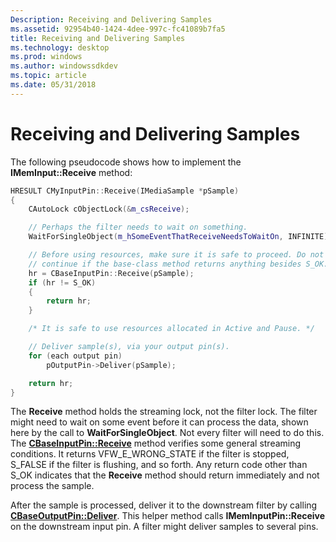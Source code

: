 ```yaml
---
Description: Receiving and Delivering Samples
ms.assetid: 92954b40-1424-4dee-997c-fc41089b7fa5
title: Receiving and Delivering Samples
ms.technology: desktop
ms.prod: windows
ms.author: windowssdkdev
ms.topic: article
ms.date: 05/31/2018
---
```


# Receiving and Delivering Samples

The following pseudocode shows how to implement the **IMemInput::Receive** method:


```C++
HRESULT CMyInputPin::Receive(IMediaSample *pSample)
{
    CAutoLock cObjectLock(&m_csReceive);

    // Perhaps the filter needs to wait on something.
    WaitForSingleObject(m_hSomeEventThatReceiveNeedsToWaitOn, INFINITE);

    // Before using resources, make sure it is safe to proceed. Do not
    // continue if the base-class method returns anything besides S_OK.
    hr = CBaseInputPin::Receive(pSample);
    if (hr != S_OK) 
    {
        return hr;
    }

    /* It is safe to use resources allocated in Active and Pause. */

    // Deliver sample(s), via your output pin(s).
    for (each output pin)
        pOutputPin->Deliver(pSample);

    return hr;
}
```



The **Receive** method holds the streaming lock, not the filter lock. The filter might need to wait on some event before it can process the data, shown here by the call to **WaitForSingleObject**. Not every filter will need to do this. The [**CBaseInputPin::Receive**](cbaseinputpin-receive.md) method verifies some general streaming conditions. It returns VFW\_E\_WRONG\_STATE if the filter is stopped, S\_FALSE if the filter is flushing, and so forth. Any return code other than S\_OK indicates that the **Receive** method should return immediately and not process the sample.

After the sample is processed, deliver it to the downstream filter by calling [**CBaseOutputPin::Deliver**](cbaseoutputpin-deliver.md). This helper method calls **IMemInputPin::Receive** on the downstream input pin. A filter might deliver samples to several pins.

 

 



